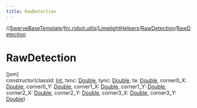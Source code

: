 ```yaml
---
title: RawDetection
---
```

//[SwerveBaseTemplate](../../../../index.html)/[frc.robot.utils](../../index.html)/[LimelightHelpers](../index.html)/[RawDetection](index.html)/[RawDetection](-raw-detection.html)



# RawDetection



[jvm]\
constructor(classId: [Int](https://kotlinlang.org/api/latest/jvm/stdlib/kotlin/-int/index.html), txnc: [Double](https://kotlinlang.org/api/latest/jvm/stdlib/kotlin/-double/index.html), tync: [Double](https://kotlinlang.org/api/latest/jvm/stdlib/kotlin/-double/index.html), ta: [Double](https://kotlinlang.org/api/latest/jvm/stdlib/kotlin/-double/index.html), corner0_X: [Double](https://kotlinlang.org/api/latest/jvm/stdlib/kotlin/-double/index.html), corner0_Y: [Double](https://kotlinlang.org/api/latest/jvm/stdlib/kotlin/-double/index.html), corner1_X: [Double](https://kotlinlang.org/api/latest/jvm/stdlib/kotlin/-double/index.html), corner1_Y: [Double](https://kotlinlang.org/api/latest/jvm/stdlib/kotlin/-double/index.html), corner2_X: [Double](https://kotlinlang.org/api/latest/jvm/stdlib/kotlin/-double/index.html), corner2_Y: [Double](https://kotlinlang.org/api/latest/jvm/stdlib/kotlin/-double/index.html), corner3_X: [Double](https://kotlinlang.org/api/latest/jvm/stdlib/kotlin/-double/index.html), corner3_Y: [Double](https://kotlinlang.org/api/latest/jvm/stdlib/kotlin/-double/index.html))




